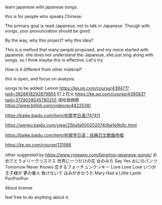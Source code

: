 learn japanese with japanese songs.

this is for people who speaks Chinese.

The primary goal is read Japanese, not to talk in Japanese.
Though with songs, your pronunciation should be good.

By the way, why this project? why this idea?

This is a method that many people proposed, and my niece started with japanese. she does not understand the Japanese, she just sing along with songs.
so I think maybe this is effective. Let's try.

How is it different from other material?

this is open, and focus on analysis.




songs to be added:
Lemon https://ke.qq.com/course/439471?taid=3826618292679855
打上花火 https://ke.qq.com/course/439583?taid=3729028045780255
请给我翅膀  https://www.bilibili.com/video/av4422538/

https://baike.baidu.com/item/听歌学日语/747411

https://wenku.baidu.com/view/25ba1a0002020740be1e9b9c.html

https://baike.baidu.com/item/听歌学日语：经典日文歌曲传唱

https://ke.qq.com/course/131566


other suggested by https://www.rypeapp.com/blog/top-japanese-songs/
おめでとうメリークリスマス
世界に一つだけの花
女のみち
Say Yes
おにのパンツ
Tomorrow Never Knows
恋するフォーチュンクッキー
Love Love Love
いつか王子様が
夢の番人
負けないで
はみがきのうた
Mary Had a Little Lamb
PonPonPon











About license

feel free to do anything about it.
